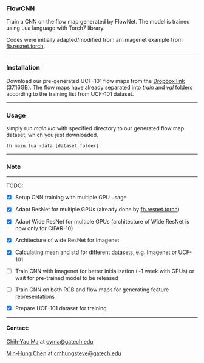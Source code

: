 ### FlowCNN

Train a CNN on the flow map generated by FlowNet. The model is trained using Lua language with Torch7 library.

Codes were initially adapted/modified from an imagenet example from [fb.resnet.torch](https://github.com/facebook/fb.resnet.torch).

---
### Installation

Download our pre-generated UCF-101 flow maps from the [Dropbox link](https://www.dropbox.com/s/lmo0pp9ivyb1162/FlowMap-M-frame.zip?dl=0) (37.16GB). The flow maps have already separated into *train* and *val* folders according to the training list from UCF-101 dataset.

---
### Usage
simply run *main.lua* with specified directory to our generated flow map dataset, which you just downloaded. 
```
th main.lua -data [dataset folder]
```

---
### Note


---
TODO:
- [x] Setup CNN training with multiple GPU usage
- [x] Adapt ResNet for multiple GPUs (already done by [fb.resnet.torch](https://github.com/facebook/fb.resnet.torch))
- [x] Adapt Wide ResNet for multiple GPUs (architecture of Wide ResNet is now only for CIFAR-10)
- [x] Architecture of wide ResNet for Imagenet
- [x] Calculating mean and std for different datasets, e.g. Imagenet or UCF-101
- [ ] Train CNN with Imagenet for better initialization (~1 week with GPUs) or wait for pre-trained model to be released
- [ ] Train CNN on both RGB and flow maps for generating feature representations
- [x] Prepare UCF-101 dataset for training


---
#### Contact:

[Chih-Yao Ma](http://shallowdown.wix.com/chih-yao-ma) at <cyma@gatech.edu>

[Min-Hung Chen](https://www.linkedin.com/in/chensteven) at <cmhungsteve@gatech.edu>
